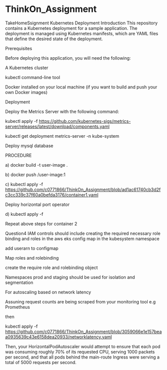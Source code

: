 # ThinkOn_Assignment
TakeHomeSsignment
Kubernetes Deployment
Introduction
This repository contains a Kubernetes deployment for a sample application. The deployment is managed using Kubernetes manifests, which are YAML files that define the desired state of the deployment.

Prerequisites

Before deploying this application, you will need the following:

A Kubernetes cluster

kubectl command-line tool

Docker installed on your local machine (if you want to build and push your own Docker images)


Deployment

Deploy the Metrics Server with the following command:

kubectl apply -f https://github.com/kubernetes-sigs/metrics-server/releases/latest/download/components.yaml

kubectl get deployment metrics-server -n kube-system

Deploy mysql database

  
PROCEDURE

a) docker build -t user-image .

b) docker push <docker-hub-registry>/user-image:1

c) kubectl apply -f https://github.com/c0771866/ThinkOn_Assignment/blob/ad1ac61740cb3d2fc3cc339c37f60a0befda3176/container1.yaml

Deploy horizontal port operator

d) kubectl apply -f 

Repeat above steps for container 2

Question4
IAM controls should include creating the required necessary role binding and roles in the aws eks config map in the kubesystem namespace

add userarn to configmap

Map roles and rolebinding

create the require role and rolebinding object


Namespaces prod and staging should be used for isolation and segmentation


For autoscaling based on network latency

Assuning request counts are being scraped from your monitoring tool e.g Prometheus

then

kubectl apply -f https://github.com/c0771866/ThinkOn_Assignment/blob/3059066e1e157beaa0935639c43e6158dea20933/networklatency.yaml

Then, your HorizontalPodAutoscaler would attempt to ensure that each pod was consuming roughly 70% of its requested CPU, serving 1000 packets per second, and that all pods behind the main-route Ingress were serving a total of 5000 requests per second.
